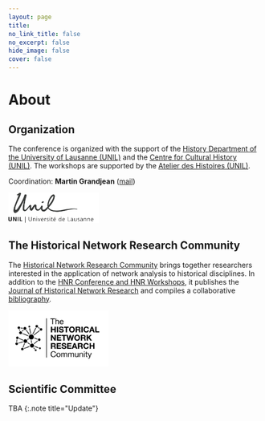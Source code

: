 ```yaml
---
layout: page
title: 
no_link_title: false 
no_excerpt: false 
hide_image: false
cover: false
---
```


# About

## Organization
The conference is organized with the support of the [History Department of the University of Lausanne (UNIL)](https://unil.ch/hist/home.html) and the [Centre for Cultural History (UNIL)](https://www.unil.ch/shc/home.html). The workshops are supported by the [Atelier des Histoires (UNIL)](https://www.unil.ch/atelier-des-histoires/fr/home.html).

Coordination: **Martin Grandjean** ([mail](mailto:martin.grandjean@unil.ch))

<a href="https://unil.ch/hist/home.html"><img src="img/unil.png" style="width:180px"></a>

## The Historical Network Research Community
The [Historical Network Research Community](https://historicalnetworkresearch.org/) brings together researchers interested in the application of network analysis to historical disciplines. In addition to the [HNR Conference and HNR Workshops](https://historicalnetworkresearch.org/hnr-events/), it publishes the [Journal of Historical Network Research](https://jhnr.uni.lu/index.php/jhnr/index) and compiles a collaborative [bibliography](https://historicalnetworkresearch.org/bibliography/).

<a href="https://historicalnetworkresearch.org/"><img src="img/hnr_logo_vector.png" style="width:200px"></a>

## Scientific Committee

TBA
{:.note title="Update"}
